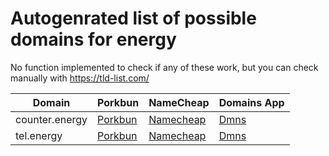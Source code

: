 # Autogenrated list of possible domains for energy

No function implemented to check if any of these work, but you can check manually with https://tld-list.com/

| Domain | Porkbun | NameCheap | Domains App |
|---|---|---|---|
| counter.energy | [Porkbun](https://porkbun.com/checkout/search?prb=e814663da1&tlds=&idnLanguage=&search=search&q=counter.energy) | [Namecheap](https://www.namecheap.com/domains/registration/results/?domain=counter.energy) | [Dmns](https://dmns.app/domains?q=counter.energy) |
| tel.energy | [Porkbun](https://porkbun.com/checkout/search?prb=e814663da1&tlds=&idnLanguage=&search=search&q=tel.energy) | [Namecheap](https://www.namecheap.com/domains/registration/results/?domain=tel.energy) | [Dmns](https://dmns.app/domains?q=tel.energy) |
